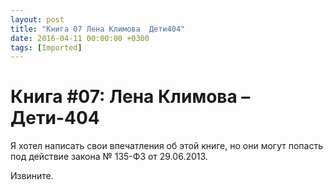 ```yaml
---
layout: post
title: "Книга 07 Лена Климова  Дети404"
date: 2016-04-11 00:00:00 +0300
tags: [Imported]
---
```

# Книга #07: Лена Климова – Дети-404

Я хотел написать свои впечатления об этой книге, но они могут попасть под действие закона № 135-ФЗ от 29.06.2013\. 

Извините.